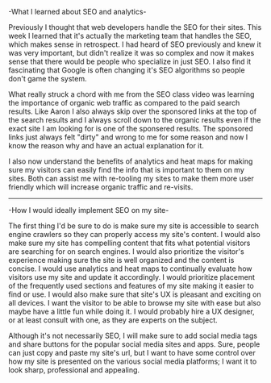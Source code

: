 -What I learned about SEO and analytics-

Previously I thought that web developers handle the SEO for their sites. This week I learned that it's actually the marketing team that handles the SEO, which makes sense in retrospect. I had heard of SEO previously and knew it was very important, but didn't realize it was so complex and now it makes sense that there would be people who specialize in just SEO. I also find it fascinating that Google is often changing it's SEO algorithms so people don't game the system.

What really struck a chord with me from the SEO class video was learning the importance of organic web traffic as compared to the paid search results. Like Aaron I also always skip over the sponsored links at the top of the search results and I always scroll down to the organic results even if the exact site I am looking for is one of the sponsered results. The sponsored links just always felt "dirty" and wrong to me for some reason and now I know the reason why and have an actual explanation for it.

I also now understand the benefits of analytics and heat maps for making sure my visitors can easily find the info that is important to them on my sites. Both can assist me with re-tooling my sites to make them more user friendly which will increase organic traffic and re-visits.

----

-How I would ideally implement SEO on my site-

The first thing I'd be sure to do is make sure my site is accessible to search engine crawlers so they can properly access my site's content. I would also make sure my site has compelling content that fits what potential visitors are searching for on search engines. I would also prioritize the visitor's experience making sure the site is well organized and the content is concise. I would use analytics and heat maps to continually evaluate how visitors use my site and update it accordingly. I would prioritize placement of the frequently used sections and features of my site making it easier to find or use. I would also make sure that site's UX is pleasant and exciting on all devices. I want the visitor to be able to browse my site with ease but also maybe have a little fun while doing it. I would probably hire a UX designer, or at least consult with one, as they are experts on the subject. 

Although it's not necessarily SEO, I will make sure to add social media tags and share buttons for the popular social media sites and apps. Sure, people can just copy and paste my site's url, but I want to have some control over how my site is presented on the various social media platforms; I want it to look sharp, professional and appealing.